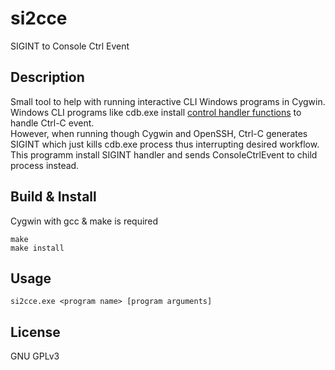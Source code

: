 # si2cce
SIGINT to Console Ctrl Event

## Description

Small tool to help with running interactive CLI Windows programs in Cygwin.  
Windows CLI programs like cdb.exe install [control handler functions](https://docs.microsoft.com/en-us/windows/console/registering-a-control-handler-function) to handle Ctrl-C event.  
However, when running though Cygwin and OpenSSH, Ctrl-C generates SIGINT which just kills cdb.exe process thus interrupting desired workflow.  
This programm install SIGINT handler and sends ConsoleCtrlEvent to child process instead.

## Build & Install
Cygwin with gcc & make is required

```
make
make install
```

## Usage

```
si2cce.exe <program name> [program arguments]
```

## License
GNU GPLv3
